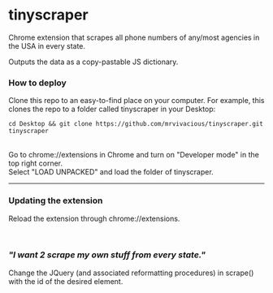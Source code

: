 # tinyscraper
Chrome extension that scrapes all phone numbers of any/most agencies in the USA in every state.

Outputs the data as a copy-pastable JS dictionary.
<br>
### How to deploy
Clone this repo to an easy-to-find place on your computer. For example, this clones the repo to a folder called tinyscraper in your Desktop:
```
cd Desktop && git clone https://github.com/mrvivacious/tinyscraper.git tinyscraper
```
<br>
Go to chrome://extensions in Chrome and turn on "Developer mode" in the top right corner.
<br>
Select "LOAD UNPACKED" and load the folder of tinyscraper.
<hr>

### Updating the extension
Reload the extension through chrome://extensions.

<br>

### <em>"I want 2 scrape my own stuff from every state."</em>

Change the JQuery (and associated reformatting procedures) in scrape() with the id of the desired element. 
